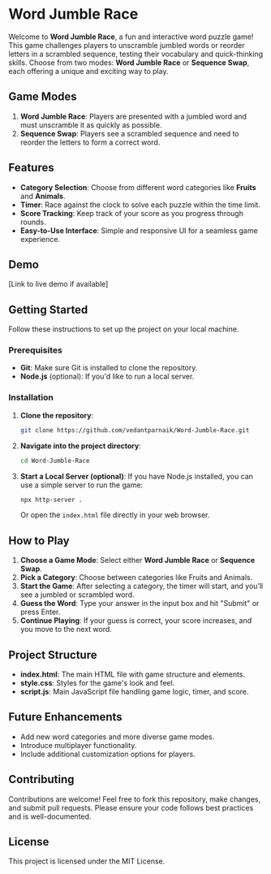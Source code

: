 # Word Jumble Race

Welcome to **Word Jumble Race**, a fun and interactive word puzzle game! This game challenges players to unscramble jumbled words or reorder letters in a scrambled sequence, testing their vocabulary and quick-thinking skills. Choose from two modes: **Word Jumble Race** or **Sequence Swap**, each offering a unique and exciting way to play.

## Game Modes
1. **Word Jumble Race**: Players are presented with a jumbled word and must unscramble it as quickly as possible.
2. **Sequence Swap**: Players see a scrambled sequence and need to reorder the letters to form a correct word.

## Features
- **Category Selection**: Choose from different word categories like **Fruits** and **Animals**.
- **Timer**: Race against the clock to solve each puzzle within the time limit.
- **Score Tracking**: Keep track of your score as you progress through rounds.
- **Easy-to-Use Interface**: Simple and responsive UI for a seamless game experience.

## Demo
[Link to live demo if available]

## Getting Started

Follow these instructions to set up the project on your local machine.

### Prerequisites
- **Git**: Make sure Git is installed to clone the repository.
- **Node.js** (optional): If you'd like to run a local server.

### Installation
1. **Clone the repository**:
   ```bash
   git clone https://github.com/vedantparnaik/Word-Jumble-Race.git
   ```
2. **Navigate into the project directory**:
   ```bash
   cd Word-Jumble-Race
   ```
3. **Start a Local Server (optional)**:
   If you have Node.js installed, you can use a simple server to run the game:
   ```bash
   npx http-server .
   ```
   Or open the `index.html` file directly in your web browser.

## How to Play

1. **Choose a Game Mode**: Select either **Word Jumble Race** or **Sequence Swap**.
2. **Pick a Category**: Choose between categories like Fruits and Animals.
3. **Start the Game**: After selecting a category, the timer will start, and you’ll see a jumbled or scrambled word.
4. **Guess the Word**: Type your answer in the input box and hit "Submit" or press Enter.
5. **Continue Playing**: If your guess is correct, your score increases, and you move to the next word.

## Project Structure
- **index.html**: The main HTML file with game structure and elements.
- **style.css**: Styles for the game's look and feel.
- **script.js**: Main JavaScript file handling game logic, timer, and score.

## Future Enhancements
- Add new word categories and more diverse game modes.
- Introduce multiplayer functionality.
- Include additional customization options for players.

## Contributing
Contributions are welcome! Feel free to fork this repository, make changes, and submit pull requests. Please ensure your code follows best practices and is well-documented.

## License
This project is licensed under the MIT License.

